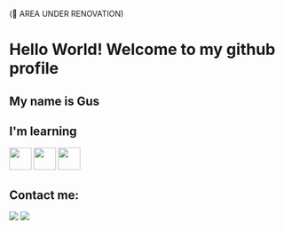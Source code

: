 (👷 AREA UNDER RENOVATION)
# Hello World! Welcome to my github profile  
## My name is Gus

## I'm learning
<div>
<img src="https://cdn.jsdelivr.net/gh/devicons/devicon@latest/icons/javascript/javascript-original.svg" width="40px" height="40px" />
<img src="https://cdn.jsdelivr.net/gh/devicons/devicon@latest/icons/html5/html5-original.svg" width="40px" height="40px" />
<img src="https://cdn.jsdelivr.net/gh/devicons/devicon@latest/icons/css3/css3-original.svg" width="40px" height="40px"/>
</div>

## Contact me:
<a href = "guamirati@gmail.com"><img loading="lazy" src="https://img.shields.io/badge/Gmail-D14836?style=for-the-badge&logo=gmail&logoColor=white" target="_blank"></a>
<a href="https://www.linkedin.com/in/gustavo-henrique-amirati/" target="_blank"><img loading="lazy" src="https://img.shields.io/badge/-LinkedIn-%230077B5?style=for-the-badge&logo=linkedin&logoColor=white" target="_blank"></a>
